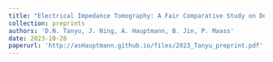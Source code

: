 ```yaml
---
title: "Electrical Impedance Tomography: A Fair Comparative Study on Deep Learning and Analytic-based Approaches"
collection: preprints
authors: 'D.N. Tanyu, J. Ning, A. Hauptmann, B. Jin, P. Maass'
date: 2023-10-28
paperurl: 'http://asHauptmann.github.io/files/2023_Tanyu_preprint.pdf'
---
```

